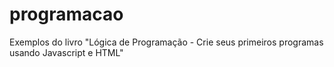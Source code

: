# programacao
Exemplos do livro "Lógica de Programação - Crie seus primeiros programas usando Javascript e HTML"
